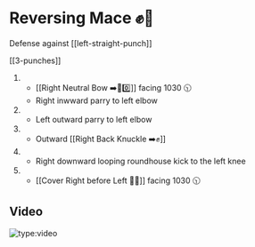 # Reversing Mace ✊🔄

Defense against [[left-straight-punch]]

[[3-punches]]

1. - [[Right Neutral Bow ➡️🦶0️⃣]] facing 1030 🕥
   - Right inwward parry to left elbow
2. - Left outward parry to left elbow
3. - Outward [[Right Back Knuckle ➡️✊]]
4. - Right downward looping roundhouse kick to the left knee
5. - [[Cover Right before Left 🦶🔄]] facing 1030 🕥

## Video

![type:video](https://www.youtube.com/embed/IXZ6kr4VHQw?start=306&end=322)
